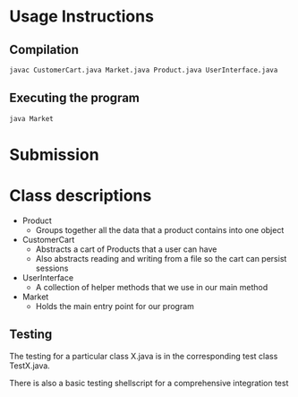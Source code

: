 # Usage Instructions

## Compilation
```bash
javac CustomerCart.java Market.java Product.java UserInterface.java
```

## Executing the program
```bash
java Market
```

# Submission

# Class descriptions

* Product
    * Groups together all the data that a product contains into one object
* CustomerCart
    * Abstracts a cart of Products that a user can have
    * Also abstracts reading and writing from a file so the cart can persist sessions
* UserInterface
    * A collection of helper methods that we use in our main method
* Market
    * Holds the main entry point for our program

## Testing
The testing for a particular class X.java is in the corresponding test class TestX.java.

There is also a basic testing shellscript for a comprehensive integration test
